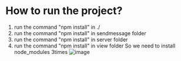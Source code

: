 # How to run the project?
1. run the command "npm install" in ./
2. run the command "npm install" in sendmessage folder
3. run the command "npm install" in server folder
4. run the command "npm install" in view folder
So we need to install node_modules 3times
![image](https://user-images.githubusercontent.com/97944031/160313625-c14e6066-75d8-45c0-9e22-4f7802a65305.png)
